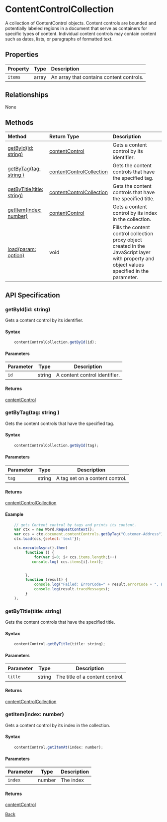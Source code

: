 # ContentControlCollection

A collection of ContentControl objects. Content controls are bounded and potentially labeled regions in a document that serve as containers for specific types of content. Individual content controls may contain content such as dates, lists, or paragraphs of formatted text.


## Properties

| Property         | Type    |Description|
|:-----------------|:--------|:----------|
|`items`|  array | An array that contains content controls. 

## Relationships
None  

## Methods

| Method     | Return Type    |Description|
|:-----------------|:--------|:----------|
|[getById(id: string)](#getbyidid-string)| [contentControl](contentControl.md) | Gets a content control by its identifier. | 
|[getByTag(tag: string )](#getbytagtag-string)| [contentControlCollection](contentControlCollection.md)  |Gets the content controls that have the specified tag. | 
|[getByTitle(title: string)](#getbytitletitle-string)| [contentControlCollection](contentControlCollection.md) |Gets the content controls that have the specified title. |   
|[getItem(index: number)](#getitemindex-number)| [contentControl](contentControl.md)   | Gets a content control by its index in the collection. |
|[load(param: option)](#loadparam-option)|void|Fills the content control collection proxy object created in the JavaScript layer with property and object values specified in the parameter.|

## API Specification


### getById(id: string)

Gets a content control by its identifier.

#### Syntax
```js
    contentControlCollection.getById(id);
```
#### Parameters

Parameter      | Type   | Description |
-------------- | ------ | ------------ |
`id`          | string | A content control identifier. |

#### Returns

[contentControl](contentControl.md)


### getByTag(tag: string )
Gets the content controls that have the specified tag.


#### Syntax
```js
    contentControlCollection.getById(tag);
```
#### Parameters

Parameter      | Type   | Description |
-------------- | ------ | ------------ |
`tag`          | string | A tag set on a content control.|

#### Returns

[contentControlCollection](contentControlCollection.md)

#### Example
```js
    // gets Content control by tags and prints its content.
    var ctx = new Word.RequestContext();
    var ccs = ctx.document.contentControls.getByTag("Customer-Address");
    ctx.load(ccs,{select:'text'});

    ctx.executeAsync().then(
         function () {
             for(var i=0; i< ccs.items.length;i++)
            console.log( ccs.items[i].text);


         },
         function (result) {
             console.log("Failed: ErrorCode=" + result.errorCode + ", ErrorMessage=" + result.errorMessage);
             console.log(result.traceMessages);
         }
    );


```


### getByTitle(title: string)
Gets the content controls that have the specified title.

#### Syntax
```js
    contentControl.getByTitle(title: string);
```
#### Parameters

Parameter      | Type   | Description |
-------------- | ------ | ------------ |
`title`          | string | The title of a content control. |

#### Returns

[contentControlCollection](contentControlCollection.md)

### getItem(index: number)
Gets a content control by its index in the collection.

#### Syntax
```js
    contentControl.getItemAt(index: number);
```
#### Parameters

Parameter      | Type   | Description |
-------------- | ------ | ------------ |
`index`          | number | The index  |

#### Returns

[contentControl](contentControl.md)



[Back](#methods)








